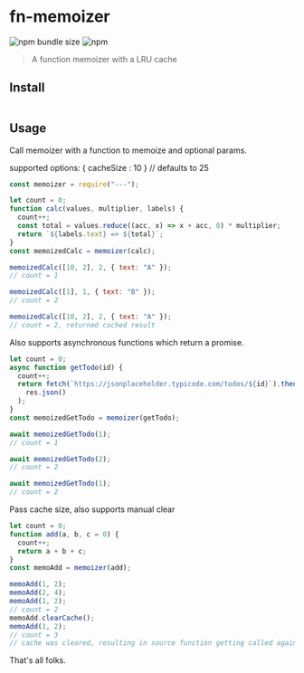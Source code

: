 # fn-memoizer

![npm bundle size](https://img.shields.io/bundlephobia/min/fn-memoizer)
![npm](https://img.shields.io/npm/v/fn-memoizer)

> A function memoizer with a LRU cache

## Install

```bash

```

## Usage

Call memoizer with a function to memoize and optional params.

supported options:
{ cacheSize : 10 } // defaults to 25

```js
const memoizer = require("---");

let count = 0;
function calc(values, multiplier, labels) {
  count++;
  const total = values.reduce((acc, x) => x + acc, 0) * multiplier;
  return `${labels.text} => ${total}`;
}
const memoizedCalc = memoizer(calc);

memoizedCalc([10, 2], 2, { text: "A" });
// count = 1

memoizedCalc([1], 1, { text: "B" });
// count = 2

memoizedCalc([10, 2], 2, { text: "A" });
// count = 2, returned cached result
```

Also supports asynchronous functions which return a promise.

```js
let count = 0;
async function getTodo(id) {
  count++;
  return fetch(`https://jsonplaceholder.typicode.com/todos/${id}`).then((res) =>
    res.json()
  );
}
const memoizedGetTodo = memoizer(getTodo);

await memoizedGetTodo(1);
// count = 1

await memoizedGetTodo(2);
// count = 2

await memoizedGetTodo(1);
// count = 2
```

Pass cache size, also supports manual clear

```js
let count = 0;
function add(a, b, c = 0) {
  count++;
  return a + b + c;
}
const memoAdd = memoizer(add);

memoAdd(1, 2);
memoAdd(2, 4);
memoAdd(1, 2);
// count = 2
memoAdd.clearCache();
memoAdd(1, 2);
// count = 3
// cache was cleared, resulting in source function getting called again
```

That's all folks.
